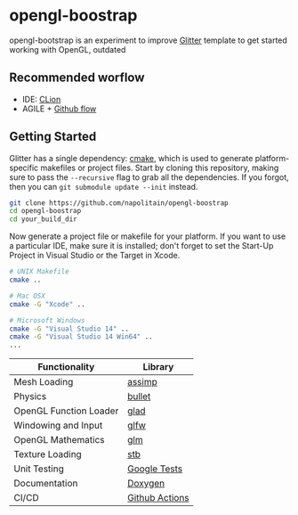 # opengl-boostrap

opengl-bootstrap is an experiment to improve [Glitter](https://github.com/Polytonic/Glitter) template to get started working with OpenGL, outdated 

## Recommended worflow

- IDE: [CLion](https://www.jetbrains.com/fr-fr/clion/)
- AGILE + [Github flow](https://docs.github.com/en/get-started/quickstart/github-flow)

## Getting Started
Glitter has a single dependency: [cmake](http://www.cmake.org/download/), which is used to generate platform-specific makefiles or project files. Start by cloning this repository, making sure to pass the `--recursive` flag to grab all the dependencies. If you forgot, then you can `git submodule update --init` instead.

```bash
git clone https://github.com/napolitain/opengl-boostrap
cd opengl-boostrap
cd your_build_dir
```

Now generate a project file or makefile for your platform. If you want to use a particular IDE, make sure it is installed; don't forget to set the Start-Up Project in Visual Studio or the Target in Xcode.

```bash
# UNIX Makefile
cmake ..

# Mac OSX
cmake -G "Xcode" ..

# Microsoft Windows
cmake -G "Visual Studio 14" ..
cmake -G "Visual Studio 14 Win64" ..
...
```
Functionality           | Library
----------------------- | ------------------------------------------
Mesh Loading            | [assimp](https://github.com/assimp/assimp)
Physics                 | [bullet](https://github.com/bulletphysics/bullet3)
OpenGL Function Loader  | [glad](https://github.com/Dav1dde/glad)
Windowing and Input     | [glfw](https://github.com/glfw/glfw)
OpenGL Mathematics      | [glm](https://github.com/g-truc/glm)
Texture Loading         | [stb](https://github.com/nothings/stb)
Unit Testing            | [Google Tests](https://github.com/google/googletest)
Documentation           | [Doxygen](https://github.com/doxygen/doxygen)
CI/CD                   | [Github Actions](https://docs.github.com/en/actions)
